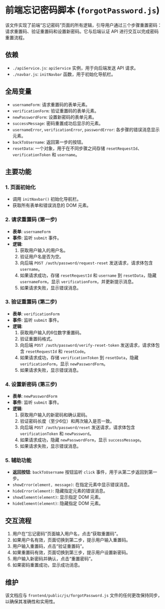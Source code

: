 # 前端忘记密码脚本 (`forgotPassword.js`)

该文件实现了前端“忘记密码”页面的所有逻辑，引导用户通过三个步骤重置密码：请求重置码、验证重置码和设置新密码。它与后端认证 API 进行交互以完成密码重置流程。

## 依赖

-   `./apiService.js`: `apiService` 实例，用于向后端发送 API 请求。
-   `./navbar.js`: `initNavbar` 函数，用于初始化导航栏。

## 全局变量

-   `usernameForm`: 请求重置码的表单元素。
-   `verificationForm`: 验证重置码的表单元素。
-   `newPasswordForm`: 设置新密码的表单元素。
-   `successMessage`: 密码重置成功后显示的元素。
-   `usernameError`, `verificationError`, `passwordError`: 各步骤的错误消息显示元素。
-   `backToUsername`: 返回第一步的按钮。
-   `resetData`: 一个对象，用于在不同步骤之间存储 `resetRequestId`、`verificationToken` 和 `username`。

## 主要功能

### 1. 页面初始化

-   调用 `initNavbar()` 初始化导航栏。
-   获取所有表单和错误消息的 DOM 元素。

### 2. 请求重置码 (第一步)

-   **表单**: `usernameForm`
-   **事件**: 监听 `submit` 事件。
-   **逻辑**:
    1.  获取用户输入的用户名。
    2.  验证用户名是否为空。
    3.  向后端 `POST /auth/password/request-reset` 发送请求，请求体包含 `username`。
    4.  如果请求成功，存储 `resetRequestId` 和 `username` 到 `resetData`，隐藏 `usernameForm`，显示 `verificationForm`，并更新提示消息。
    5.  如果请求失败，显示错误消息。

### 3. 验证重置码 (第二步)

-   **表单**: `verificationForm`
-   **事件**: 监听 `submit` 事件。
-   **逻辑**:
    1.  获取用户输入的6位数字重置码。
    2.  验证重置码格式。
    3.  向后端 `POST /auth/password/verify-reset-token` 发送请求，请求体包含 `resetRequestId` 和 `resetCode`。
    4.  如果请求成功，存储 `verificationToken` 到 `resetData`，隐藏 `verificationForm`，显示 `newPasswordForm`。
    5.  如果请求失败，显示错误消息。

### 4. 设置新密码 (第三步)

-   **表单**: `newPasswordForm`
-   **事件**: 监听 `submit` 事件。
-   **逻辑**:
    1.  获取用户输入的新密码和确认密码。
    2.  验证密码长度（至少6位）和两次输入是否一致。
    3.  向后端 `POST /auth/password/reset` 发送请求，请求体包含 `verificationToken` 和 `newPassword`。
    4.  如果请求成功，隐藏 `newPasswordForm`，显示 `successMessage`。
    5.  如果请求失败，显示错误消息。

### 5. 辅助功能

-   **返回按钮**: `backToUsername` 按钮监听 `click` 事件，用于从第二步返回到第一步。
-   `showError(element, message)`: 在指定元素中显示错误消息。
-   `hideError(element)`: 隐藏指定元素的错误消息。
-   `showElement(element)`: 显示指定 DOM 元素。
-   `hideElement(element)`: 隐藏指定 DOM 元素。

## 交互流程

1.  用户在“忘记密码”页面输入用户名，点击“获取重置码”。
2.  如果用户名有效，页面切换到第二步，提示用户输入重置码。
3.  用户输入重置码，点击“验证重置码”。
4.  如果重置码有效，页面切换到第三步，提示用户设置新密码。
5.  用户输入新密码并确认，点击“重置密码”。
6.  如果密码重置成功，显示成功消息。

## 维护

该文档应与 `frontend/public/js/forgotPassword.js` 文件的任何更改保持同步，以确保其准确性和实用性。
